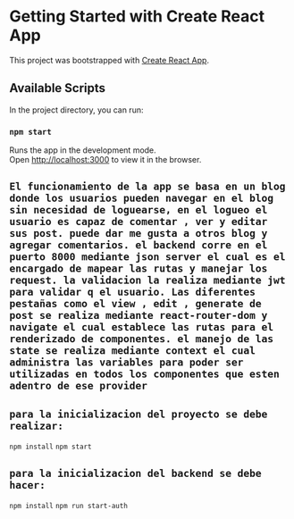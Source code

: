 # Getting Started with Create React App

This project was bootstrapped with [Create React App](https://github.com/facebook/create-react-app).

## Available Scripts

In the project directory, you can run:

### `npm start`

Runs the app in the development mode.\
Open [http://localhost:3000](http://localhost:3000) to view it in the browser.

## `El funcionamiento de la app se basa en un blog donde los usuarios pueden navegar en el blog sin necesidad de loguearse, en el logueo el usuario es capaz de comentar , ver y editar sus post. puede dar me gusta a otros blog y agregar comentarios. el backend corre en el puerto 8000 mediante json server el cual es el encargado de mapear las rutas y manejar los request. la validacion la realiza mediante jwt para validar q el usuario. Las diferentes pestañas como el view , edit , generate de post se realiza mediante react-router-dom y navigate el cual establece las rutas para el renderizado de componentes. el manejo de las state se realiza mediante context el cual administra las variables para poder ser utilizadas en todos los componentes que esten adentro de ese provider `

## `para la inicializacion del proyecto se debe realizar:`
`npm install`
`npm start`

## `para la inicializacion del backend se debe hacer:`
`npm install`
`npm run start-auth`